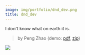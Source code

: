 ```yaml
---
image: img/portfolio/dnd_dev.png
title: dnd_dev
---
```


I don't know what on earth it is.

> by Peng Zhao (demo: [pdf](https://github.com/pzhaonet/bookdownplus/raw/master/upload/dnd_dev/showcase/dnd_dev.pdf), [zip](https://github.com/pzhaonet/bookdownplus/raw/master/upload/dnd_dev/demo.zip))

<!--more-->

[![](https://github.com/pzhaonet/bookdownplus/raw/master/upload/dnd_dev/showcase/cover.png)](https://github.com/pzhaonet/bookdownplus/raw/master/upload/dnd_dev/showcase/cover.png)

